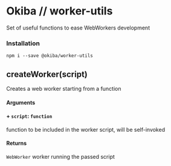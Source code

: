 

# Okiba // worker-utils
Set of useful functions to ease WebWorkers development




### Installation
```
npm i --save @okiba/worker-utils
```




## createWorker(script)


Creates a web worker starting from a function







#### Arguments


#### + `script`: `function`

function to be included in the worker script, will be self-invoked






#### Returns

`WebWorker` worker running the passed script